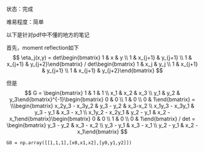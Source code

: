 状态：完成

难易程度：简单

以下是针对pdf中不懂的地方的笔记

首先，moment reflection如下
$$
\eta_j(x,y) = det\begin{bmatrix} 1 & x & y \\ 1 & x_{j+1} & y_{j+1} \\ 1 & x_{j+1} & y_{j+2}\end{bmatrix} / det\begin{bmatrix} 1 & x_j & y_j \\ 1 & x_{j+1} & y_{j+1} \\ 1 & x_{j+1} & y_{j+2}\end{bmatrix}
$$


但是
$$
G = \begin{bmatrix} 1 & 1 & 1 \\ x_1 & x_2 & x_3 \\ y_1 & y_2 & y_3\end{bmatrix}^{-1}\begin{bmatrix} 0 & 0 \\ 1 & 0 \\ 0 & 1\end{bmatrix} = \\\begin{bmatrix} x_2y_3 - x_3y_2 & y_3 - y_2 & x_3-x_2 \\ x_1y_3 - x_3y_1 & y_3 - y_1 & x_3 - x_1 \\ x_1y_2 - x_2y_1 & y_2 - y_1 & x_2 - x_1\end{bmatrix}\begin{bmatrix} 0 & 0 \\ 1 & 0 \\ 0 & 1\end{bmatrix} / det = \begin{bmatrix} y_3 - y_2 & x_3 - x_2 \\ y_3 - y_1 & x_3 - x_1 \\ y_2 - y_1 & x_2 - x_1\end{bmatrix}
$$


```
G0 = np.array([[1,1,1],[x0,x1,x2],[y0,y1,y2]])
```



